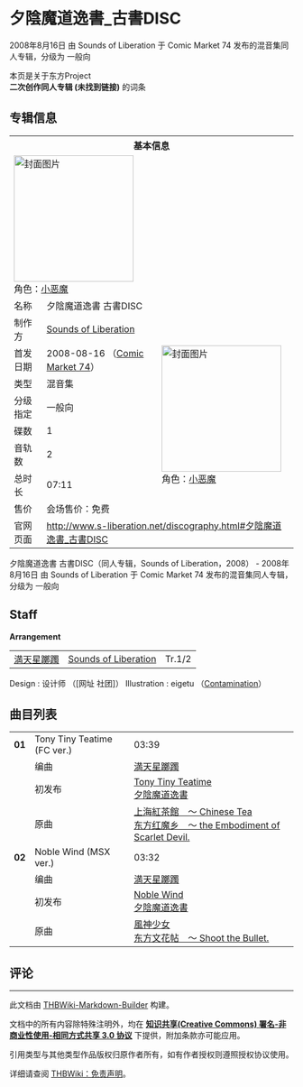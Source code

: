 # 夕陰魔道逸書_古書DISC

<!-- source html: G:\repos\THBWiki-Markdown-Builder\THBWikiMarkdown\Temp\main\4\46\ns0%3A%E5%A4%95%E9%99%B0%E9%AD%94%E9%81%93%E9%80%B8%E6%9B%B8_%E5%8F%A4%E6%9B%B8DISC.html -->

2008年8月16日 由 Sounds of Liberation 于 Comic Market 74 发布的混音集同人专辑，分级为 一般向

本页是关于东方Project  
 **二次创作同人专辑 (未找到链接)** 的词条

## 专辑信息

<table><tbody><tr><th colspan="3">基本信息</th></tr><tr><td class="cover-artwork-mobile" colspan="2"><a href="./文件-夕陰魔道逸書_古書DISC封面.jpg.md" class="image" title="封面图片"><img alt="封面图片" src="https://upload.thwiki.cc/thumb/c/c5/%E5%A4%95%E9%99%B0%E9%AD%94%E9%81%93%E9%80%B8%E6%9B%B8_%E5%8F%A4%E6%9B%B8DISC%E5%B0%81%E9%9D%A2.jpg/212px-%E5%A4%95%E9%99%B0%E9%AD%94%E9%81%93%E9%80%B8%E6%9B%B8_%E5%8F%A4%E6%9B%B8DISC%E5%B0%81%E9%9D%A2.jpg" decoding="async" loading="lazy" width="212" height="224" srcset="https://upload.thwiki.cc/thumb/c/c5/%E5%A4%95%E9%99%B0%E9%AD%94%E9%81%93%E9%80%B8%E6%9B%B8_%E5%8F%A4%E6%9B%B8DISC%E5%B0%81%E9%9D%A2.jpg/319px-%E5%A4%95%E9%99%B0%E9%AD%94%E9%81%93%E9%80%B8%E6%9B%B8_%E5%8F%A4%E6%9B%B8DISC%E5%B0%81%E9%9D%A2.jpg 1.5x, https://upload.thwiki.cc/thumb/c/c5/%E5%A4%95%E9%99%B0%E9%AD%94%E9%81%93%E9%80%B8%E6%9B%B8_%E5%8F%A4%E6%9B%B8DISC%E5%B0%81%E9%9D%A2.jpg/425px-%E5%A4%95%E9%99%B0%E9%AD%94%E9%81%93%E9%80%B8%E6%9B%B8_%E5%8F%A4%E6%9B%B8DISC%E5%B0%81%E9%9D%A2.jpg 2x" data-file-width="1486" data-file-height="1567"></a><div class="cover-char">角色：<a href="./小恶魔.md" title="小恶魔">小恶魔</a></div></td>
</tr><tr><td class="label">名称</td><td colspan="2"> 夕陰魔道逸書 古書DISC </td></tr><tr><td class="label">制作方</td><td><a href="./Sounds_of_Liberation.md" title="Sounds of Liberation">Sounds of Liberation</a></td><td class="cover-artwork" rowspan="8" style="min-width:224px;"><a href="./文件-夕陰魔道逸書_古書DISC封面.jpg.md" class="image" title="封面图片"><img alt="封面图片" src="https://upload.thwiki.cc/thumb/c/c5/%E5%A4%95%E9%99%B0%E9%AD%94%E9%81%93%E9%80%B8%E6%9B%B8_%E5%8F%A4%E6%9B%B8DISC%E5%B0%81%E9%9D%A2.jpg/212px-%E5%A4%95%E9%99%B0%E9%AD%94%E9%81%93%E9%80%B8%E6%9B%B8_%E5%8F%A4%E6%9B%B8DISC%E5%B0%81%E9%9D%A2.jpg" decoding="async" loading="lazy" width="212" height="224" srcset="https://upload.thwiki.cc/thumb/c/c5/%E5%A4%95%E9%99%B0%E9%AD%94%E9%81%93%E9%80%B8%E6%9B%B8_%E5%8F%A4%E6%9B%B8DISC%E5%B0%81%E9%9D%A2.jpg/319px-%E5%A4%95%E9%99%B0%E9%AD%94%E9%81%93%E9%80%B8%E6%9B%B8_%E5%8F%A4%E6%9B%B8DISC%E5%B0%81%E9%9D%A2.jpg 1.5x, https://upload.thwiki.cc/thumb/c/c5/%E5%A4%95%E9%99%B0%E9%AD%94%E9%81%93%E9%80%B8%E6%9B%B8_%E5%8F%A4%E6%9B%B8DISC%E5%B0%81%E9%9D%A2.jpg/425px-%E5%A4%95%E9%99%B0%E9%AD%94%E9%81%93%E9%80%B8%E6%9B%B8_%E5%8F%A4%E6%9B%B8DISC%E5%B0%81%E9%9D%A2.jpg 2x" data-file-width="1486" data-file-height="1567"></a><div class="cover-char">角色：<a href="./小恶魔.md" title="小恶魔">小恶魔</a></div></td>
</tr><tr><td class="label">首发日期</td><td>2008-08-16&#160;（<a href="/展会作品列表?e=Comic+Market%2374">Comic Market 74</a>）</td></tr><tr><td class="label">类型</td><td>混音集</td></tr><tr><td class="label">分级指定</td><td>一般向</td></tr><tr><td class="label">碟数</td><td>1</td></tr><tr><td class="label">音轨数</td><td>2</td></tr><tr><td class="label">总时长</td><td>07:11</td></tr><tr><td class="label">售价</td><td>会场售价：免费</td></tr>
<tr><td class="label">官网页面</td><td colspan="2"><a rel="nofollow" class="external free" href="http://www.s-liberation.net/discography.html#夕陰魔道逸書_古書DISC">http://www.s-liberation.net/discography.html#夕陰魔道逸書_古書DISC</a></td></tr></tbody></table>

夕陰魔道逸書 古書DISC（同人专辑，Sounds of Liberation，2008） - 2008年8月16日 由 Sounds of Liberation 于 Comic Market 74 发布的混音集同人专辑，分级为 一般向

## Staff
  
 **Arrangement**   

<table><tbody><tr><td><a href="./ドウダンツツジ.md" title="ドウダンツツジ" unred="">満天星躑躅</a></td><td><a href="./Sounds_of_Liberation.md" title="Sounds of Liberation">Sounds of Liberation</a></td><td>Tr.1/2</td></tr></tbody></table>


Design
: 设计师 （[网址 社团]）
Illustration
: eigetu （[Contamination](http://connyac.blog123.fc2.com/)）


## 曲目列表

<table><tbody><tr><td id="1" class="infoYD"><b>01</b></td><td id="Tony_Tiny_Teatime_(FC_ver.)" colspan="2" class="title">Tony Tiny Teatime (FC ver.)<span class="thcsearchlinks"><a rel="nofollow" class="external text" href="https://cd.thwiki.cc?arrange=満天星躑躅&amp;ogmusic=上海紅茶館　～ Chinese Tea&amp;fromwiki=夕陰魔道逸書_古書DISC"><span title="搜索相似同人曲"></span></a></span></td><td class="time">03:39</td></tr><tr><td class="left"></td><td class="label">编曲</td><td class="text" colspan="2"><a href="./ドウダンツツジ.md" title="ドウダンツツジ" unred="">満天星躑躅</a><span class="thcsearchlinks"><a rel="nofollow" class="external text" href="https://cd.thwiki.cc?arrange=，満天星躑躅&amp;fromwiki=夕陰魔道逸書_古書DISC"><span></span></a></span></td></tr><tr><td class="left"></td><td class="label">初发布</td><td class="text" colspan="2"><a href="/%E5%A4%95%E9%99%B0%E9%AD%94%E9%81%93%E9%80%B8%E6%9B%B8#5" title="夕陰魔道逸書">Tony Tiny Teatime</a><div class="source"><a href="./夕陰魔道逸書.md" title="夕陰魔道逸書">夕陰魔道逸書</a></div></td></tr><tr><td class="left"></td><td class="label">原曲</td><td class="text" colspan="2"><span class="thcsearchlinks"><a rel="nofollow" class="external text" href="https://cd.thwiki.cc?ogmusic=上海紅茶館　～ Chinese Tea&amp;fromwiki=夕陰魔道逸書_古書DISC"><span></span></a></span><div class="ogmusic"><a href="./上海紅茶館_～_Chinese_Tea.md" class="mw-redirect" title="上海紅茶館 ～ Chinese Tea">上海紅茶館　～ Chinese Tea</a></div><div class="source"><a href="./东方红魔乡_～_the_Embodiment_of_Scarlet_Devil..md" class="mw-redirect" title="东方红魔乡 ～ the Embodiment of Scarlet Devil.">东方红魔乡　～ the Embodiment of Scarlet Devil.</a></div></td></tr>
<tr><td id="2" class="infoYD"><b>02</b></td><td id="Noble_Wind_(MSX_ver.)" colspan="2" class="title">Noble Wind (MSX ver.)<span class="thcsearchlinks"><a rel="nofollow" class="external text" href="https://cd.thwiki.cc?arrange=満天星躑躅&amp;ogmusic=風神少女&amp;fromwiki=夕陰魔道逸書_古書DISC"><span title="搜索相似同人曲"></span></a></span></td><td class="time">03:32</td></tr><tr><td class="left"></td><td class="label">编曲</td><td class="text" colspan="2"><a href="./ドウダンツツジ.md" title="ドウダンツツジ" unred="">満天星躑躅</a><span class="thcsearchlinks"><a rel="nofollow" class="external text" href="https://cd.thwiki.cc?arrange=，満天星躑躅&amp;fromwiki=夕陰魔道逸書_古書DISC"><span></span></a></span></td></tr><tr><td class="left"></td><td class="label">初发布</td><td class="text" colspan="2"><a href="/%E5%A4%95%E9%99%B0%E9%AD%94%E9%81%93%E9%80%B8%E6%9B%B8#8" title="夕陰魔道逸書">Noble Wind</a><div class="source"><a href="./夕陰魔道逸書.md" title="夕陰魔道逸書">夕陰魔道逸書</a></div></td></tr><tr><td class="left"></td><td class="label">原曲</td><td class="text" colspan="2"><span class="thcsearchlinks"><a rel="nofollow" class="external text" href="https://cd.thwiki.cc?ogmusic=風神少女&amp;fromwiki=夕陰魔道逸書_古書DISC"><span></span></a></span><div class="ogmusic"><a href="./風神少女.md" class="mw-redirect" title="風神少女">風神少女</a></div><div class="source"><a href="./东方文花帖_～_Shoot_the_Bullet..md" class="mw-redirect" title="东方文花帖 ～ Shoot the Bullet.">东方文花帖　～ Shoot the Bullet.</a></div></td></tr></tbody></table>



## 评论




---

此文档由 [THBWiki-Markdown-Builder](https://github.com/Delsin-Yu/THBWiki-Markdown-Builder) 构建。

文档中的所有内容除特殊注明外，均在 [**知识共享(Creative Commons) 署名-非商业性使用-相同方式共享 3.0 协议**](https://creativecommons.org/licenses/by-sa/3.0/deed.zh-hans) 下提供，附加条款亦可能应用。

引用类型与其他类型作品版权归原作者所有，如有作者授权则遵照授权协议使用。

详细请查阅 [THBWiki：免责声明](https://thbwiki.cc/THBWiki:%E5%85%8D%E8%B4%A3%E5%A3%B0%E6%98%8E)。

